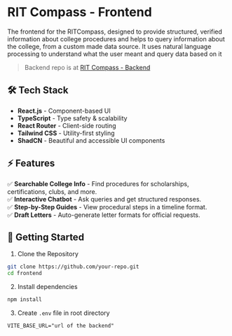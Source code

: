 # RIT Compass - Frontend

The frontend for the RITCompass, designed to provide structured, verified information about college procedures and helps
to query information about the college, from a custom made data source. It uses natural language processing to
understand what the user meant and query data based on it

> Backend repo is at [RIT Compass - Backend](https://github.com/fbn776/RITCompass-backend)

## 🛠 Tech Stack

- **React.js** - Component-based UI
- **TypeScript** - Type safety & scalability
- **React Router** - Client-side routing
- **Tailwind CSS** - Utility-first styling
- **ShadCN** - Beautiful and accessible UI components


## ⚡ Features

✅ **Searchable College Info** - Find procedures for scholarships, certifications, clubs, and more.  
✅ **Interactive Chatbot** - Ask queries and get structured responses.  
✅ **Step-by-Step Guides** - View procedural steps in a timeline format.  
✅ **Draft Letters** - Auto-generate letter formats for official requests.

## 🚀 Getting Started

1. Clone the Repository
```sh
git clone https://github.com/your-repo.git
cd frontend
```

2. Install dependencies
```sh
npm install
```

3. Create `.env` file in root directory
```dotenv
VITE_BASE_URL="url of the backend"
```

